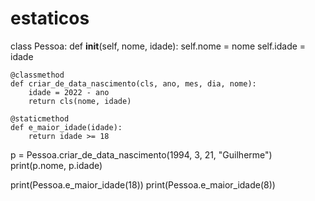 # estaticos

class Pessoa:
    def __init__(self, nome, idade):
        self.nome = nome
        self.idade = idade

    @classmethod
    def criar_de_data_nascimento(cls, ano, mes, dia, nome):
        idade = 2022 - ano
        return cls(nome, idade)

    @staticmethod
    def e_maior_idade(idade):
        return idade >= 18


p = Pessoa.criar_de_data_nascimento(1994, 3, 21, "Guilherme")
print(p.nome, p.idade)

print(Pessoa.e_maior_idade(18))
print(Pessoa.e_maior_idade(8))
